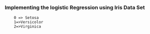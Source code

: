 ### Implementing the logistic Regression using Iris Data Set

``` 
    0 => Setosa
    1=>Versicolor
    2=>Virginica
```